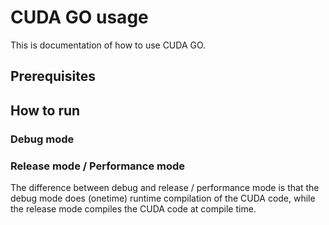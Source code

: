# CUDA GO usage

This is documentation of how to use CUDA GO.

## Prerequisites

## How to run

### Debug mode

### Release mode / Performance mode

The difference between debug and release / performance mode is that the debug mode does (onetime) runtime compilation of the CUDA code, while the release mode compiles the CUDA code at compile time.

```bash